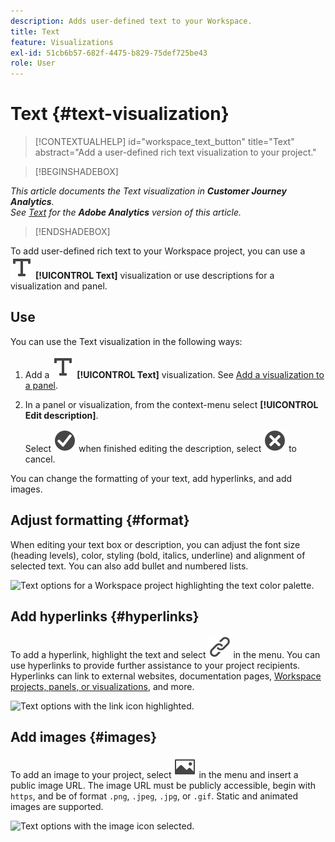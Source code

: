 ```yaml
---
description: Adds user-defined text to your Workspace.
title: Text
feature: Visualizations
exl-id: 51cb6b57-682f-4475-b829-75def725be43
role: User
---
```

# Text {#text-visualization}

<!-- markdownlint-disable MD034 -->

>[!CONTEXTUALHELP]
>id="workspace_text_button"
>title="Text"
>abstract="Add a user-defined rich text visualization to your project."

<!-- markdownlint-enable MD034 -->


>[!BEGINSHADEBOX]

*This article documents the Text visualization in **Customer Journey Analytics**.<br/>See [Text](https://experienceleague.adobe.com/en/docs/analytics/analyze/analysis-workspace/visualizations/text) for the **Adobe Analytics** version of this article.*

>[!ENDSHADEBOX]


To add user-defined rich text to your Workspace project, you can use a ![Text](/help/assets/icons/Text.svg) **[!UICONTROL Text]** visualization or use descriptions for a visualization and panel. 

## Use

You can use the Text visualization in the following ways:

1. Add a ![Text](/help/assets/icons/Text.svg) **[!UICONTROL Text]** visualization. See [Add a visualization to a panel](freeform-analysis-visualizations.md#add-visualizations-to-a-panel).

1. In a panel or visualization, from the context-menu select **[!UICONTROL Edit description]**. 
   
   Select ![CheckmarkCircle](/help/assets/icons/CheckmarkCircle.svg) when finished editing the description, select ![CloseCircle](/help/assets/icons/CloseCircle.svg) to cancel.

You can change the formatting of your text, add hyperlinks, and add images.

## Adjust formatting {#format}

When editing your text box or description, you can adjust the font size (heading levels), color, styling (bold, italics, underline) and alignment of selected text. You can also add bullet and numbered lists.

![Text options for a Workspace project highlighting the text color palette.](assets/format.png)

## Add hyperlinks {#hyperlinks}

To add a hyperlink, highlight the text and select ![Link](/help/assets/icons/Link.svg) in the menu. You can use hyperlinks to provide further assistance to your project recipients. Hyperlinks can link to external websites, documentation pages, [Workspace projects, panels, or visualizations](/help/analysis-workspace/curate-share/shareable-links.md), and more.

![Text options with the link icon highlighted.](assets/hyperlink.png)

## Add images {#images}

To add an image to your project, select ![Image](/help/assets/icons/Image.svg) in the menu and insert a public image URL. The image URL must be publicly accessible, begin with `https`, and be of format `.png`, `.jpeg`, `.jpg`, or `.gif`. Static and animated images are supported.

![Text options with the image icon selected.](assets/image.png)
